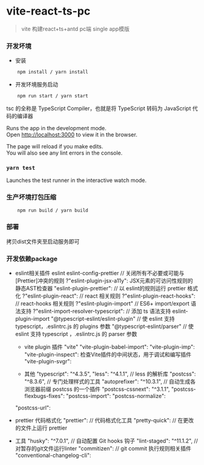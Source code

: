 # vite-react-ts-pc
> vite 构建react+ts+antd pc端 single app模版

### 开发坏境
* 安装 
```sh
    npm install / yarn install
``` 

* 开发环境服务启动
```sh
    npm run start / yarn start
``` 
tsc 的全称是 TypeScript Compiler，也就是将 TypeScript 转码为 JavaScript 代码的编译器

Runs the app in the development mode.<br>
Open [http://localhost:3000](http://localhost:3000) to view it in the browser.

The page will reload if you make edits.<br>
You will also see any lint errors in the console.

### `yarn test`

Launches the test runner in the interactive watch mode.<br>

### 生产坏境打包压缩
```sh
    npm run build / yarn build
``` 
### 部署
拷贝dist文件夹至启动服务即可

### 开发依赖package

* eslint相关插件
  eslint
  eslint-config-prettier // 关闭所有不必要或可能与[Prettier]冲突的规则
  ?"eslint-plugin-jsx-a11y":  JSX元素的可访问性规则的静态AST检查器 
  "eslint-plugin-prettier": // 以 eslint的规则运行 prettier 格式化
  ?"eslint-plugin-react": // react 相关规则
  ?"eslint-plugin-react-hooks": // react-hooks 相关规则
  ?"eslint-plugin-import" // ES6+  import/export 语法支持
  ?"eslint-import-resolver-typescript": // 添加 ts 语法支持  eslint-plugin-import
  "@typescript-eslint/eslint-plugin" // 使 eslint 支持 typescript，.eslintrc.js 的 plugins 参数
  "@typescript-eslint/parser" // 使 eslint 支持 typescript ，.eslintrc.js 的 parser 参数

  * vite plugin 插件
    "vite"
    "vite-plugin-babel-import": 
    "vite-plugin-imp": 
    "vite-plugin-inspect": 检查Vite插件的中间状态，用于调试和编写插件
    "vite-plugin-svgr": 

  * 其他
  "typescript": "^4.3.5",
  "less": "^4.1.1", // less 的解析库
  "postcss": "^8.3.6", // 专门处理样式的工具
  "autoprefixer": "^10.3.1", // 自动生成各浏览器前缀 postcss 的一个插件
  "postcss-cssnext": "^3.1.1",
  "postcss-flexbugs-fixes": 
  "postcss-import":
  "postcss-normalize": 
  <!-- "postcss-preset-env":  -->
  "postcss-url": 
  <!-- "serve": "^12.0.0", // 本地启动一个服务，可以查看静态文件 -->

* prettier 代码格式化
  "prettier": // 代码格式化工具
  "pretty-quick":  // 在更改的文件上运行 prettier

* 工具
  "husky": "^7.0.1", // 自动配置 Git hooks 钩子
  "lint-staged": "^11.1.2", // 对暂存的git文件运行linter
  "commitizen": // git commit 执行规则相关插件
  "conventional-changelog-cli":